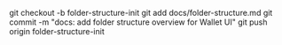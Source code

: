 git checkout -b folder-structure-init
git add docs/folder-structure.md
git commit -m "docs: add folder structure overview for Wallet UI"
git push origin folder-structure-init
